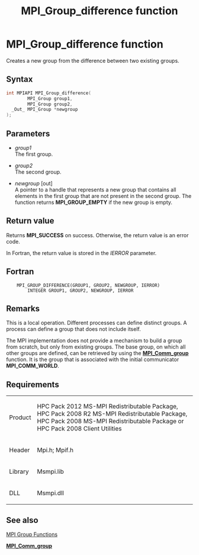 ﻿---
title: MPI_Group_difference function
TOCTitle: MPI_Group_difference function
ms:assetid: 815697d8-9e0a-400a-b1f1-1fae934a991b
ms:mtpsurl: https://msdn.microsoft.com/en-us/library/Dn473396(v=VS.85)
ms:contentKeyID: 59360932
ms.date: 03/28/2018
mtps_version: v=VS.85
f1_keywords:
- MPI_GROUP_DIFFERENCE
- mpif/MPI_Group_difference
- mpi/MPI_GROUP_DIFFERENCE
dev_langs:
- C++
- C
api_location:
- Msmpi.dll
api_name:
- MPI_Group_difference
api_type:
- DLLExport
product:
- Windows
topic_type:
- apiref
- kbSyntax
product_family_name: VS
ROBOTS: INDEX,FOLLOW
---

# MPI\_Group\_difference function

Creates a new group from the difference between two existing groups.

## Syntax

``` c++
int MPIAPI MPI_Group_difference(
        MPI_Group group1,
        MPI_Group group2,
  _Out_ MPI_Group *newgroup
);
```

## Parameters

  - *group1*  
    The first group.

  - *group2*  
    The second group.

  - *newgroup* \[out\]  
    A pointer to a handle that represents a new group that contains all elements in the first group that are not present in the second group. The function returns **MPI\_GROUP\_EMPTY** if the new group is empty.

## Return value

Returns **MPI\_SUCCESS** on success. Otherwise, the return value is an error code.

In Fortran, the return value is stored in the *IERROR* parameter.

## Fortran

``` FORTRAN
    MPI_GROUP_DIFFERENCE(GROUP1, GROUP2, NEWGROUP, IERROR)
        INTEGER GROUP1, GROUP2, NEWGROUP, IERROR 
```

## Remarks

This is a local operation. Different processes can define distinct groups. A process can define a group that does not include itself.

The MPI implementation does not provide a mechanism to build a group from scratch, but only from existing groups. The base group, on which all other groups are defined, can be retrieved by using the [**MPI\_Comm\_group**](mpi-comm-group-function.md) function. It is the group that is associated with the initial communicator **MPI\_COMM\_WORLD**.

## Requirements

<table>
<colgroup>
<col/>
<col/>
</colgroup>
<tbody>
<tr class="odd">
<td><p>Product</p></td>
<td><p>HPC Pack 2012 MS-MPI Redistributable Package, HPC Pack 2008 R2 MS-MPI Redistributable Package, HPC Pack 2008 MS-MPI Redistributable Package or HPC Pack 2008 Client Utilities</p></td>
</tr>
<tr class="even">
<td><p>Header</p></td>
<td>Mpi.h;
Mpif.h</td>
</tr>
<tr class="odd">
<td><p>Library</p></td>
<td>Msmpi.lib</td>
</tr>
<tr class="even">
<td><p>DLL</p></td>
<td>Msmpi.dll</td>
</tr>
</tbody>
</table>


## See also

[MPI Group Functions](mpi-group-functions.md)

[**MPI\_Comm\_group**](mpi-comm-group-function.md)

